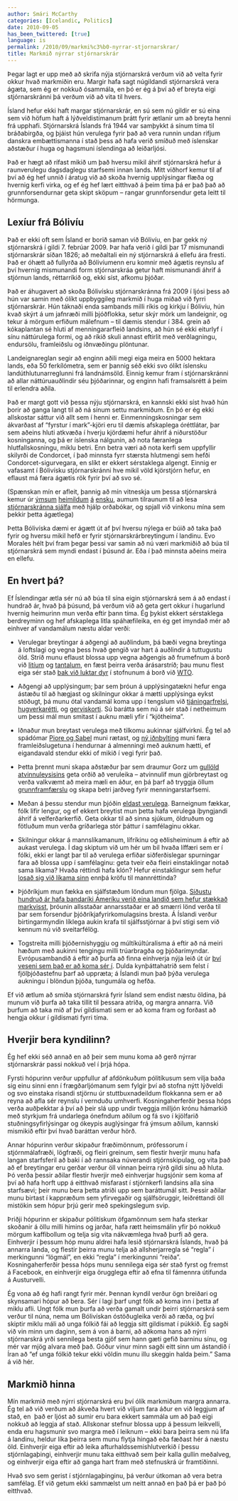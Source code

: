```yaml
---
author: Smári McCarthy
categories: [Icelandic, Politics]
date: 2010-09-05
has_been_twittered: [true]
language: is
permalink: /2010/09/markmi%c3%b0-nyrrar-stjornarskrar/
title: Markmið nýrrar stjórnarskrár
---
```

Þegar lagt er upp með að skrifa nýja stjórnarskrá verðum við að velta fyrir okkur hvað markmiðin eru. Margir hafa sagt núgildandi stjórnarskrá vera ágæta, sem ég er nokkuð ósammála, en þó er ég á því að ef breyta eigi stjórnarskránni þá verðum við að vita til hvers.

Ísland hefur ekki haft margar stjórnarskrár, en sú sem nú gildir er sú eina sem við höfum haft á lýðveldistímanum þrátt fyrir ætlanir um að breyta henni frá upphafi. Stjórnarskrá Íslands frá 1944 var samþykkt á sínum tíma til bráðabirgða, og þjáist hún verulega fyrir það að vera runnin undan rifjum danskra embættismanna í stað þess að hafa verið smíðuð með íslenskar aðstæður í huga og hagsmuni íslendinga að leiðarljósi.

Það er hægt að rífast mikið um það hversu mikil áhrif stjórnarskrá hefur á raunverulegu dagsdaglegu starfsemi innan lands. Mitt viðhorf kemur til af því að ég hef unnið í áratug við að skoða hvernig upplýsingar flæða og hvernig kerfi virka, og ef ég hef lært eitthvað á þeim tíma þá er það það að grunnforsendurnar geta skipt sköpum &#8211; rangar grunnforsendur geta leitt til hörmunga.

## Lexíur frá Bólivíu

Það er ekki oft sem Ísland er borið saman við Bólivíu, en þar gekk ný stjórnarskrá í gildi 7. febrúar 2009. Þar hafa verið í gildi þar 17 mismunandi stjórnarskrár síðan 1826; að meðaltali ein ný stjórnarskrá á ellefu ára fresti. Það er óhætt að fullyrða að Bólivíumenn eru komnir með ágætis reynslu af því hvernig mismunandi form stjórnarskráa getur haft mismunandi áhrif á stjórnun lands, réttarríkið og, ekki síst, afkomu þjóðar.

Það er áhugavert að skoða Bólivísku stjórnarskránna frá 2009 í ljósi þess að hún var samin með ólíkt uppbyggileg markmið í huga miðað við fyrri stjórnarskrár. Hún táknaði enda sambands milli ríkis og kirkju í Bólivíu, hún kvað skýrt á um jafnræði milli þjóðflokka, setur skýr mörk um landeignir, og tekur á mörgum erfiðum málefnum &#8211; til dæmis stendur í 384. grein að kókaplantan sé hluti af menningararfleið landsins, að hún sé ekki eiturlyf í sínu náttúrulega formi, og að ríkið skuli annast eftirlit með verðlagningu, endursölu, framleiðslu og iðnvæðingu plöntunar.

Landeignareglan segir að enginn aðili megi eiga meira en 5000 hektara lands, eða 50 ferkílómetra, sem er þannig séð ekki svo ólíkt íslensku landúthlutunarreglunni frá landnámsöld. Einnig kemur fram í stjórnarskránni að allar náttúruauðlindir séu þjóðarinnar, og enginn hafi framsalsrétt á þeim til erlendra aðila.

Það er margt gott við þessa nýju stjórnarskrá, en kannski ekki síst hvað hún þorir að ganga langt til að ná sínum settu markmiðum. En þó er ég ekki allskostar sáttur við allt sem í henni er. Einmenningskosningar sem ákvarðast af &#8220;fyrstur í mark&#8221;-kjöri eru til dæmis afskaplega óréttlátar, þar sem aðeins hluti atkvæða í hverju kjördæmi hefur áhrif á niðurstöður kosninganna, og þá er íslenska nálgunin, að nota færanlega hlutfallskosningu, miklu betri. Enn betra væri að nota kerfi sem uppfyllir skilyrði de Condorcet, í það minnsta fyrr stærsta hlutmengi sem hefði Condorcet-sigurvegara, en slíkt er ekkert sérstaklega algengt. Einnig er vafasamt í Bólivísku stjórnarskránni hve mikil völd kjörstjórn hefur, en eflaust má færa ágætis rök fyrir því að svo sé.

(Spænskan mín er afleit, þannig að mín vitneskja um þessa stjórnarskrá kemur úr [ýmsum][1] [heimildum][2] [á][3] [ensku][4], aumum tilraunum til að lesa [stjórnarskránna sjálfa][5] með hjálp orðabókar, og spjall við vinkonu mína sem þekkir þetta ágætlega)

Þetta Bólivíska dæmi er ágætt út af því hversu nýlega er búið að taka það fyrir og hversu mikil hefð er fyrir stjórnarskrárbreytingum í landinu. Evo Morales hélt því fram þegar þessi var samin að nú væri markmiðið að búa til stjórnarskrá sem myndi endast í þúsund ár. Eða í það minnsta aðeins meira en ellefu.

## En hvert þá?

Ef Íslendingar ætla sér nú að búa til sína eigin stjórnarskrá sem á að endast í hundrað ár, hvað þá þúsund, þá verðum við að geta gert okkur í hugarlund hvernig heimurinn mun verða eftir þann tíma. Ég þykist ekkert sérstaklega berdreyminn og hef afskaplega litla spáhæfileika, en ég get ímyndað mér að einhver af vandamálum næstu aldar verði:

*   Verulegar breytingar á aðgengi að auðlindum, þá bæði vegna breytinga á loftslagi og vegna þess hvað gengið var hart á auðlindir á tuttugustu öld. Stríð munu eflaust blossa upp vegna aðgengis að frumefnum á borð við [litíum][6] og [tantalum][7], en fæst þeirra verða árásarstríð; þau munu flest eiga sér stað [bak við luktar dyr][8] í stofnunum á borð við [WTO][9].
*   Aðgengi að upplýsingum; þar sem þróun á upplýsingatækni hefur enga ástæðu til að hægjast og skilningur okkar á mætti upplýsinga eykst stöðugt, þá munu ótal vandamál koma upp í tengslum við [tjáningarfrelsi][10], [hugverkarétti][11], og [gerviskorti][12]. Sú barátta sem nú á sér stað í netheimum um þessi mál mun smitast í auknu mæli yfir í &#8220;kjötheima&#8221;.
*   Iðnaður mun breytast verulega með tilkomu aukinnar sjálfvirkni. Ég tel að spádómar [Piore og Sabel][13] muni rætast, og [ný iðnbylting][14] muni færa framleiðslugetuna í hendurnar á almenningi með auknum hætti, ef eigandavald stendur ekki of mikið í vegi fyrir það.

*   Þetta þrennt muni skapa aðstæður þar sem draumur Gorz um [gullöld atvinnuleysisins][15] geta orðið að veruleika &#8211; atvinnulíf mun gjörbreytast og verða valkvæmt að meira mæli en áður, en þá þarf að tryggja öllum [grunnframfærslu][16] og skapa betri jarðveg fyrir menningarstarfsemi.
*   Meðan á þessu stendur mun þjóðin [eldast verulega][17]. Barneignum fækkar, fólk lifir lengur, og ef ekkert breytist mun þetta hafa verulega íþyngjandi áhrif á velferðarkerfið. Geta okkar til að sinna sjúkum, öldruðum og fötluðum mun verða gríðarlega stór þáttur í samfélaginu okkar.
*   Skilningur okkar á mannslíkamanum, lífríkinu og eðlisheiminum á eftir að aukast verulega. Í dag skiptum við um hér um bil hvaða líffæri sem er í fólki, ekki er langt þar til að verulega erfiðar siðferðislegar spurningar fara að blossa upp í samfélaginu: geta tveir eða fleiri einstaklingar notað sama líkama? Hvaða réttindi hafa klón? Hefur einstaklingur sem hefur [losað sig við líkama sinn][18] ennþá kröfu til mannréttinda?
*   Þjóðríkjum mun fækka en sjálfstæðum löndum mun fjölga. [Síðustu hundruð ár hafa bandaríki Ameríku verið eina landið sem hefur stækkað markvisst][19], þróunin allsstaðar annarsstaðar er að smærri lönd verða til þar sem forsendur þjóðríkjafyrirkomulagsins bresta. Á Íslandi verður birtingarmyndin líklega aukin krafa til sjálfsstjórnar á því stigi sem við kennum nú við sveitarfélög.
*   Togstreita milli þjóðernishyggju og múltíkúltúralisma á eftir að ná meiri hæðum með aukinni tengingu milli trúarbragða og þjóðarímyndar. Evrópusambandið á eftir að þurfa að finna einhverja nýja leið út úr [því veseni sem það er að koma sér í][20]. Dulda kynþáttahatrið sem felst í fjölþjóðastefnu þarf að uppræta; á Íslandi mun það þýða verulega aukningu í blöndun þjóða, tungumála og hefða.

Ef við ætlum að smíða stjórnarskrá fyrir Ísland sem endist næstu öldina, þá munum við þurfa að taka tillit til þessara atriða, og margra annarra. Við þurfum að taka mið af því gildismati sem er að koma fram og forðast að hengja okkur í gildismati fyrri tíma.

## Hverjir bera kyndilinn?

Ég hef ekki séð annað en að þeir sem munu koma að gerð nýrrar stjórnarskrár passi nokkuð vel í þrjá hópa.

Fyrsti hópurinn verður uppfullur af afdönkuðum pólitíkusum sem vilja baða sig einu sinni enn í frægðarljómanum sem fylgir því að stofna nýtt lýðveldi og svo einstaka rísandi stjörnu úr stuttbuxnadeildum flokkanna sem er að reyna að afla sér reynslu í vernduðu umhverfi. Kosningaherferðir þessa hóps verða auðþekktar á því að þeir slá upp undir tveggja milljón krónu hámarkið með styrkjum frá undarlega ónefndum aðilum og fá svo í kjölfarið stuðningsyfirlýsingar og ókeypis auglýsingar frá ýmsum aðilum, kannski mismikið eftir því hvað baráttan verður hörð.

Annar hópurinn verður skipaður fræðimönnum, prófessorum í stjórnmálafræði, lögfræði, og fleiri greinum, sem flestir hverjir munu hafa langan starfsferil að baki í að rannsaka núverandi stjórnskipulag, og vita það að ef breytingar eru gerðar verður öll vinnan þeirra rýrð gildi sínu að hluta. Þó verða þessir aðilar flestir hverjir með einhverjar hugsjónir sem koma af því að hafa horft upp á eitthvað misfarast í stjórnkerfi landsins alla sína starfsævi; þeir munu bera þetta atriði upp sem baráttumál sitt. Þessir aðilar munu birtast í kappræðum sem yfirvegaðir og sjálfsöruggir, leiðréttandi öll mistökin sem hópur þrjú gerir með spekingslegum svip.

Þriðji hópurinn er skipaður pólitískum öfgamönnum sem hafa sterkar skoðanir á öllu milli himins og jarðar, hafa rætt heimsmálin yfir þó nokkuð mörgum kaffibollum og telja sig vita nákvæmlega hvað þurfi að gera. Einhverjir í þessum hóp munu aldrei hafa lesið stjórnarskrá Íslands, hvað þá annarra landa, og flestir þeirra munu telja að allsherjarregla sé &#8220;regla&#8221; í merkingunni &#8220;lögmál&#8221;, en ekki &#8220;regla&#8221; í merkingunni &#8220;reiða&#8221;. Kosningaherferðir þessa hóps munu sennilega eiga sér stað fyrst og fremst á Facebook, en einhverjir eiga örugglega eftir að efna til fámennra útifunda á Austurvelli.

Ég vona að ég hafi rangt fyrir mér. Þennan kyndil verður ögn breiðari og skynsamari hópur að bera. Sér í lagi þarf ungt fólk að koma inn í þetta af miklu afli. Ungt fólk mun þurfa að verða gamalt undir þeirri stjórnarskrá sem verður til núna, nema um Bólivískan óstöðugleika verði að ræða, og því skiptir miklu máli að unga fólkið fái að leggja sitt gildismat í púkkið. Ég sagði við vin minn um daginn, sem á von á barni, að aðkoma hans að nýrri stjórnarskrá yrði sennilega besta gjöf sem hann gæti gefið barninu sínu, og mér var mjög alvara með það. Góður vinur minn sagði eitt sinn um ástandið í Íran að &#8220;ef unga fólkið tekur ekki völdin munu illu skeggin halda þeim.&#8221; Sama á við hér.

## Markmið hinna

Mín markmið með nýrri stjórnarskrá eru því ólík markmiðum margra annarra. Ég tel að við verðum að ákveða hvert við viljum fara áður en við leggjum af stað, en  það er ljóst að sumir eru bara ekkert sammála um að það eigi nokkuð að leggja af stað. Allskonar stefnur blossa upp á þessum leikvelli, enda eru hagsmunir svo margra með í leiknum &#8211; ekki bara þeirra sem nú lifa á landinu, heldur líka þeirra sem munu flytja hingað eða fæðast hér á næstu öld. Einhverjir eiga eftir að leika afturhaldssemishlutverkið í þessu stjórnlagaþingi, einhverjir munu taka eitthvað sem þeir kalla gullin meðalveg, og einhverjir eiga eftir að ganga hart fram með stefnuskrá úr framtíðinni.

Hvað svo sem gerist í stjórnlagaþinginu, þá verður útkoman að vera betra samfélag. Ef við getum ekki sammælst um neitt annað en það þá er það þó eitthvað.

 [1]: http://en.wikipedia.org/wiki/Constitution_of_Bolivia
 [2]: http://countrystudies.us/bolivia/72.htm
 [3]: http://www.bolivianconstitution.com/
 [4]: http://www.amazon.com/Pirates-Caribbean-Axis-Hope-Revised/dp/1844672484/ref=sr_1_8?s=books&ie=UTF8&qid=1283691728&sr=1-8
 [5]: http://www.presidencia.gob.bo/download/constitucion.pdf
 [6]: http://www.nytimes.com/2010/06/14/world/asia/14minerals.html
 [7]: http://en.wikipedia.org/wiki/Coltan
 [8]: http://www.eff.org/issues/acta
 [9]: http://www.wto.org
 [10]: http://www.immi.is
 [11]: http://www.fcforum.org
 [12]: http://freebeer.fscons.org
 [13]: http://www.amazon.com/Second-Industrial-Divide-Michael-Charles/dp/B001HS9LPY/ref=sr_1_2?ie=UTF8&s=books&qid=1283690917&sr=8-2
 [14]: http://www.youtube.com/watch?v=CC6rmMzWGwQ
 [15]: http://www.felagshyggja.net/Felagar/GorzGullold.pdf
 [16]: http://en.wikipedia.org/wiki/Basic_income_guarantee
 [17]: http://datamarket.com/is/data/set/w9d/medalaldur-islendinga-1841-2009#display=charts&ds=w9d|t=cm&axis2=
 [18]: http://spectrum.ieee.org/biomedical/imaging/the-consciousness-conundrum
 [19]: http://radar.oreilly.com/archives/2007/09/schwarzenegger-usa-fractured-saffo.html
 [20]: http://stenskott.wordpress.com/2010/08/29/romer-zigenare-frankrike-the-story-continues/
